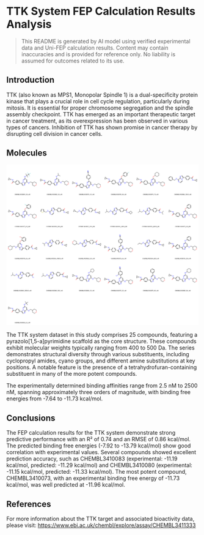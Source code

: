 # TTK System FEP Calculation Results Analysis

> This README is generated by AI model using verified experimental data and Uni-FEP calculation results. Content may contain inaccuracies and is provided for reference only. No liability is assumed for outcomes related to its use.

## Introduction

TTK (also known as MPS1, Monopolar Spindle 1) is a dual-specificity protein kinase that plays a crucial role in cell cycle regulation, particularly during mitosis. It is essential for proper chromosome segregation and the spindle assembly checkpoint. TTK has emerged as an important therapeutic target in cancer treatment, as its overexpression has been observed in various types of cancers. Inhibition of TTK has shown promise in cancer therapy by disrupting cell division in cancer cells.

## Molecules

![Molecular structures of representative compounds](mol_grid.png)

The TTK system dataset in this study comprises 25 compounds, featuring a pyrazolo[1,5-a]pyrimidine scaffold as the core structure. These compounds exhibit molecular weights typically ranging from 400 to 500 Da. The series demonstrates structural diversity through various substituents, including cyclopropyl amides, cyano groups, and different amine substitutions at key positions. A notable feature is the presence of a tetrahydrofuran-containing substituent in many of the more potent compounds.

The experimentally determined binding affinities range from 2.5 nM to 2500 nM, spanning approximately three orders of magnitude, with binding free energies from -7.64 to -11.73 kcal/mol.

## Conclusions

The FEP calculation results for the TTK system demonstrate strong predictive performance with an R² of 0.74 and an RMSE of 0.86 kcal/mol. The predicted binding free energies (-7.92 to -13.79 kcal/mol) show good correlation with experimental values. Several compounds showed excellent prediction accuracy, such as CHEMBL3410083 (experimental: -11.19 kcal/mol, predicted: -11.29 kcal/mol) and CHEMBL3410080 (experimental: -11.15 kcal/mol, predicted: -11.33 kcal/mol). The most potent compound, CHEMBL3410073, with an experimental binding free energy of -11.73 kcal/mol, was well predicted at -11.96 kcal/mol.

## References

For more information about the TTK target and associated bioactivity data, please visit:
https://www.ebi.ac.uk/chembl/explore/assay/CHEMBL3411333 